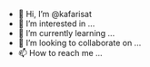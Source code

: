 - 👋 Hi, I’m @kafarisat
- 👀 I’m interested in ...
- 🌱 I’m currently learning ...
- 💞️ I’m looking to collaborate on ...
- 📫 How to reach me ...

<!---
kafarisat/kafarisat is a ✨ special ✨ repository because its `README.md` (this file) appears on your GitHub profile.
You can click the Preview link to take a look at your changes.
--->
